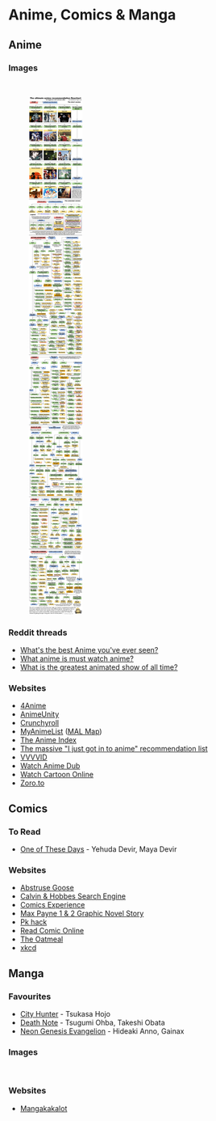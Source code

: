 # Anime, Comics & Manga

## Anime

### Images

<figure><img src="../.gitbook/assets/Anime Recommendation Chart for Beginners.png" alt=""><figcaption></figcaption></figure>

<figure><img src="../.gitbook/assets/The Ultimate Anime Recommendation Flowchart.jpg" alt=""><figcaption></figcaption></figure>

### Reddit threads

* [What's the best Anime you've ever seen?](https://www.reddit.com/r/AskReddit/comments/wb6au0/whats\_the\_best\_anime\_youve\_ever\_seen/)
* [What anime is must watch anime?](https://www.reddit.com/r/AskReddit/comments/y2rqge/what\_anime\_is\_must\_watch\_anime/)
* [What is the greatest animated show of all time?](https://www.reddit.com/r/AskReddit/comments/147bva7/what\_is\_the\_greatest\_animated\_show\_of\_all\_time/)

### Websites

* [4Anime](https://4anime.to/)
* [AnimeUnity](https://www.animeunity.tv/)
* [Crunchyroll](https://www.crunchyroll.com)
* [MyAnimeList](https://myanimelist.net/) ([MAL Map](https://www.malmap.net))
* [The Anime Index](https://piracy.moe/)
* [The massive "I just got in to anime" recommendation list](https://redditanime.fandom.com/wiki/The\_massive\_%22I\_just\_got\_in\_to\_anime%22\_recommendation\_list)
* [VVVVID](https://www.vvvvid.it)
* [Watch Anime Dub](https://www.wcostream.com/)
* [Watch Cartoon Online](https://www.wcofun.com/)
* [Zoro.to](https://zoro.to/)

## Comics

### To Read

* [One of These Days](https://www.amazon.co.uk/One-Those-Days-Yehuda-Devir/dp/0593231430) - Yehuda Devir, Maya Devir

### Websites

* [Abstruse Goose](https://abstrusegoose.com/)
* [Calvin & Hobbes Search Engine](https://michaelyingling.com/random/calvin\_and\_hobbes/)
* [Comics Experience](https://comicsexperience.com/)
* [Max Payne 1 & 2 Graphic Novel Story](http://gldio.com/wrkz/max\_payne/)
* [Pk hack](https://pkhack.altervista.org/)
* [Read Comic Online](https://readcomiconline.to/)
* [The Oatmeal](https://theoatmeal.com/)
* [xkcd](https://xkcd.com/)

## Manga

### Favourites

* [City Hunter](https://www.wikiwand.com/en/City\_Hunter) - Tsukasa Hojo
* [Death Note](https://www.wikiwand.com/en/Death\_Note) - Tsugumi Ohba, Takeshi Obata
* [Neon Genesis Evangelion](https://www.wikiwand.com/en/Neon\_Genesis\_Evangelion) - Hideaki Anno, Gainax

### Images

<figure><img src="https://i.pinimg.com/originals/83/70/9e/83709ef9a958a80b56ec4404dc9457b8.jpg" alt=""><figcaption></figcaption></figure>

### Websites

* [Mangakakalot](https://mangakakalot.com/)
